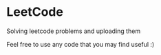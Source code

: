 # LeetCode
Solving leetcode problems and uploading them

Feel free to use any code that you may find useful :)
